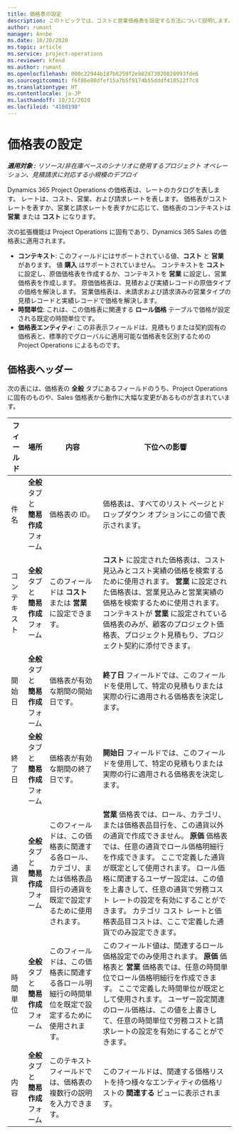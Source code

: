 ```yaml
---
title: 価格表の設定
description: このトピックでは、コストと営業価格表を設定する方法について説明します。
author: rumant
manager: Annbe
ms.date: 10/20/2020
ms.topic: article
ms.service: project-operations
ms.reviewer: kfend
ms.author: rumant
ms.openlocfilehash: 000c22944b187b6250f2e982d73020028093fde6
ms.sourcegitcommit: f6f86e80dfef15a7b5f9174b55dddf410522f7c8
ms.translationtype: HT
ms.contentlocale: ja-JP
ms.lasthandoff: 10/31/2020
ms.locfileid: "4180198"
---
```

# <a name="set-up-price-lists"></a>価格表の設定

_**適用対象 :** リソース/非在庫ベースのシナリオに使用するプロジェクト オペレーション、見積請求に対応する小規模のデプロイ_

Dynamics 365 Project Operations の価格表は、レートのカタログを表します。 レートは、コスト、営業、および請求レートを表します。 価格表がコスト レートを表すか、営業と請求レートを表すかに応じて、価格表のコンテキストは **営業** または **コスト** になります。

次の拡張機能は Project Operations に固有であり、Dynamics 365 Sales の価格表に適用されます。

- **コンテキスト**: このフィールドにはサポートされている値、**コスト** と **営業** があります。 値 **購入** はサポートされていません。 コンテキストを **コスト** に設定し、原価価格表を作成するか、コンテキストを **営業** に設定し、営業価格表を作成します。 原価価格表は、見積および実績レコードの原価タイプの価格を解決します。 営業価格表は、未請求および請求済みの営業タイプの見積レコードと実績レコードで価格を解決します。
- **時間単位**: これは、この価格表に関連する **ロール価格** テーブルで価格が設定される既定の時間単位です。
- **価格表エンティティ**: この非表示フィールドは、見積もりまたは契約固有の価格表と、標準的でグローバルに適用可能な価格表を区別するための Project Operations によるものです。

## <a name="price-list-header"></a>価格表ヘッダー

次の表には、価格表の **全般** タブにあるフィールドのうち、Project Operations に固有のものや、Sales 価格表から動作に大幅な変更があるものが含まれています。

| フィールド | 場所 | 内容 | 下位への影響 |
| --- | --- | --- | --- |
| 件名 | **全般** タブと **簡易作成** フォーム | 価格表の ID。 | 価格表は、すべてのリスト ページとドロップダウン オプションにこの値で表示されます。|
| コンテキスト | **全般** タブと **簡易作成** フォーム | このフィールドは **コスト** または **営業** に設定できます。 | **コスト** に設定された価格表は、コスト見込みとコスト実績の価格を検索するために使用されます。 **営業** に設定された価格表は、営業見込みと営業実績の価格を検索するために使用されます。 コンテキストが **営業** に設定されている価格表のみが、顧客のプロジェクト価格表、プロジェクト見積もり、プロジェクト契約に添付できます。 |
| 開始日 | **全般** タブと **簡易作成** フォーム | 価格表が有効な期間の開始日です。 | **終了日** フィールドでは、このフィールドを使用して、特定の見積もりまたは実際の行に適用される価格表を決定します。 |
| 終了日 | **全般** タブと **簡易作成** フォーム | 価格表が有効な期間の終了日です。 | **開始日** フィールドでは、このフィールドを使用して、特定の見積もりまたは実際の行に適用される価格表を決定します。 |
| 通貨 | **全般** タブと **簡易作成** フォーム | このフィールドは、この価格表に関連する各ロール、カテゴリ、または価格表品目行の通貨を既定で設定するために使用されます。 | **営業** 価格表では、ロール、カテゴリ、または価格表品目行を、この通貨以外の通貨で作成できません。 **原価** 価格表では、任意の通貨でロール価格明細行を作成できます。 ここで定義した通貨が既定として使用されます。 ロール価格に関連するユーザー設定は、この値を上書きして、任意の通貨で労務コスト レートの設定を有効にすることができます。 カテゴリ コスト レートと価格表品目コストは、ここで定義した通貨でのみ設定できます。 |
| 時間単位 | **全般** タブと **簡易作成** フォーム | このフィールドは、この価格表に関連する各ロール明細行の時間単位を既定で設定するために使用されます。 | このフィールド値は、関連するロール価格設定でのみ使用されます。 **原価** 価格表と **営業** 価格表では、任意の時間単位でロール価格明細行を作成できます。 ここで定義した時間単位が既定として使用されます。 ユーザー設定関連のロール価格は、この値を上書きして、任意の時間単位で労務コストと請求レートの設定を有効にすることができます。 |
| 内容 | **全般** タブと **簡易作成** フォーム | このテキスト フィールドでは、価格表の複数行の説明を入力できます。 | このフィールドは、関連する価格リストを持つ様々なエンティティの価格リストの **関連する** ビューに表示されます。 |
